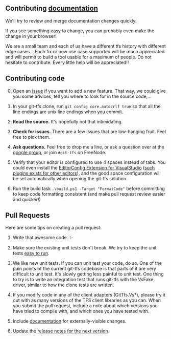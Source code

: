 ## Contributing [documentation](https://github.com/git-tfs/git-tfs/tree/master/doc)

We'll try to review and merge documentation changes quickly.

If you see something easy to change, you can probably even make the change in your browser!

We are a small team and each of us have a different tfs history with different edge cases... Each fix or new use case supported will be much appreciated and will permit to build a tool usable for a maximum of people. Do not hesitate to contribute. Every little help will be appreciated!!

## Contributing code

0. Open an [issue](https://github.com/git-tfs/git-tfs/issues) if you want to add a new feature. That way, we could give you some advices, tell you where to look for in the source code,...

1. In your git-tfs clone, run `git config core.autocrlf true` so that all the line endings are unix line endings when you commit.

2. **Read the source.** It's hopefully not that intimidating.

3. **Check for issues.** There are a few issues that are low-hanging fruit. Feel free to pick them.

4. **Ask questions.** Feel free to drop me a line, or ask a question over at the [google group](http://groups.google.com/group/git-tfs-dev/), or join `#git-tfs` on FreeNode.

5. Verify that your editor is configured to use 4 spaces instead of tabs. You could even install the [EditorConfig Extension for VisualStudio](http://visualstudiogallery.msdn.microsoft.com/c8bccfe2-650c-4b42-bc5c-845e21f96328) ([such plugins exists for other editors](http://editorconfig.org/#download)), and the good space configuration will be set automatically when opening the git-tfs solution.

6. Run the build task `.\build.ps1 -Target "FormatCode"` before committing to keep code formatting consistent (and make pull request review easier and quicker!)

## Pull Requests

Here are some tips on creating a pull request:

1. Write that awesome code. :sparkles:

2. Make sure the existing unit tests don't break. We try to keep the unit tests
[easy to run](https://github.com/git-tfs/git-tfs/blob/master/doc/running-the-unit-tests.md).

3. We like new unit tests. If you can unit test your code, do so.
One of the pain points of the current git-tfs codebase is that parts of it are very difficult to unit test.
It's slowly getting less painful to unit test. One thing to try is to write an integration test
that runs git-tfs with the VsFake driver, similar to how the clone tests are written.

4. If you modify code in any of the client adapters (GitTfs.Vs*), please try it out with as many versions of the TFS client libraries as you can.
When you submit the pull request, include a note about which versions you have tried to compile with, and which ones you have tested with.

5. Include [documentation](https://github.com/git-tfs/git-tfs/tree/master/doc) for externally-visible changes.

6. Update the [release notes for the next version](https://github.com/git-tfs/git-tfs/tree/master/doc/release-notes).
